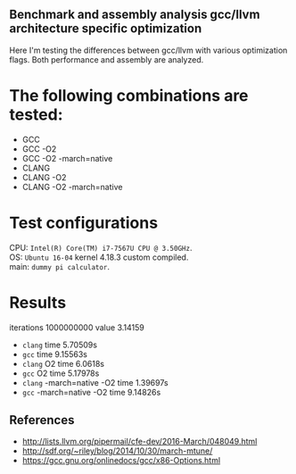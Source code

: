 ## Benchmark and assembly analysis gcc/llvm architecture specific optimization
Here I'm testing the differences between gcc/llvm with various optimization flags. Both performance and assembly are analyzed.

# The following combinations are tested:
- GCC
- GCC -O2
- GCC -O2 -march=native
- CLANG 
- CLANG -O2
- CLANG -O2 -march=native

# Test configurations
CPU: `Intel(R) Core(TM) i7-7567U CPU @ 3.50GHz`.  
OS: `Ubuntu 16-04` kernel 4.18.3 custom compiled.  
main: `dummy pi calculator`.

# Results
iterations 1000000000 value 3.14159  

- `clang` time 5.70509s  
- `gcc` time 9.15563s  
- `clang` O2 time 6.0618s  
- `gcc` O2 time 5.17978s  
- `clang` -march=native -O2 time 1.39697s  
- `gcc` -march=native -O2 time 9.14826s  

## References
- http://lists.llvm.org/pipermail/cfe-dev/2016-March/048049.html
- http://sdf.org/~riley/blog/2014/10/30/march-mtune/
- https://gcc.gnu.org/onlinedocs/gcc/x86-Options.html